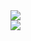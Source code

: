 <a href="#">
  <img align="center" src="https://github-readme-stats.vercel.app/api?username=dennisrogersdev&hide=stars,contribs&count_private=true&show_icons=true&theme=nord&langs_count=10&locale=pt-br" />
</a>
<br />
<a href="#">
  <img align="center" src="https://github-readme-stats.vercel.app/api/top-langs/?username=dennisrogersdev&langs_count=8" />
</a>
